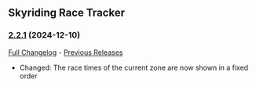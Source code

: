 ## Skyriding Race Tracker
### [2.2.1](https://github.com/diomsg-code/SkyridingRaceTracker/tree/2.2.1) (2024-12-10)
[Full Changelog](https://github.com/diomsg-code/SkyridingRaceTracker/compare/2.2.0...2.2.1) - [Previous Releases](https://github.com/diomsg-code/SkyridingRaceTracker/releases)

- Changed: The race times of the current zone are now shown in a fixed order
